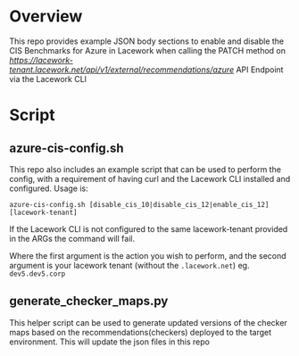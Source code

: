 # Overview

This repo provides example JSON body sections to enable and disable the CIS Benchmarks for Azure in Lacework when calling the PATCH method on *https://lacework-tenant.lacework.net/api/v1/external/recommendations/azure* API Endpoint via the Lacework CLI

# Script
## azure-cis-config.sh
This repo also includes an example script that can be used to perform the config, with a requirement of having curl and the Lacework CLI installed and configured.  Usage is:

`azure-cis-config.sh [disable_cis_10|disable_cis_12|enable_cis_12] [lacework-tenant]`

If the Lacework CLI is not configured to the same lacework-tenant provided in the ARGs the command will fail.

Where the first argument is the action you wish to perform, and the second argument is your lacework tenant (without the `.lacework.net`) eg. `dev5.dev5.corp`

## generate_checker_maps.py
This helper script can be used to generate updated versions of the checker maps based on the recommendations(checkers) deployed to the target environment.
This will update the json files in this repo